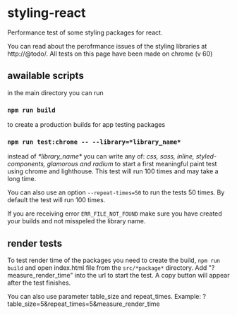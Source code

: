 # styling-react
Performance test of some styling packages for react.

You can read about the perofrmance issues of the styling libraries at http://@todo/.
All tests on this page have been made on chrome (v 60)

## awailable scripts
in the main directory you can run

### `npm run build`
to create a production builds for app testing packages


### `npm run test:chrome -- --library=*library_name*`
instead of _\*library_name\*_ you can write any of: _css, sass, inline, styled-components, glamorous and radium_
to start a first meaningful paint test using chrome and lighthouse.
This test will run 100 times and may take a long time.

You can also use an option `--repeat-times=50` to run the tests 50 times. By default the test will run 100 times.

If you are receiving error `ERR_FILE_NOT_FOUND` make sure you have created your builds and not misspeled the library name.

## render tests
To test render time of the packages you need to create the build,
`npm run build` and open index.html file from the `src/*package*` directory. Add "?measure\_render\_time" into the url to start the test. A copy button will appear after the test finishes. 

You can also use parameter table\_size and repeat\_times.
Example: ?table\_size=5&repeat\_times=5&measure\_render\_time